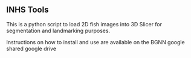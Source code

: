 ## INHS Tools
This is a python script to load 2D fish images into 3D Slicer for segmentation and landmarking purposes.

Instructions on how to install and use are available on the BGNN google shared google drive
